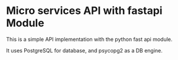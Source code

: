 # Micro services API with fastapi Module
This is a simple API implementation with the python fast api module.

It uses PostgreSQL for database, and psycopg2 as a DB engine.
